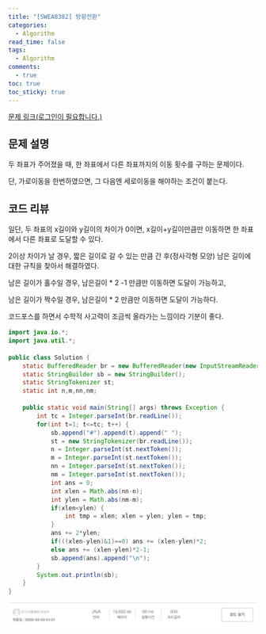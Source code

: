 ```yaml
---
title: "[SWEA8382] 방향전환"
categories:
  - Algorithm
read_time: false
tags:
  - Algorithm
comments:
  - true
toc: true
toc_sticky: true
---
```

[문제 링크(로그인이 필요합니다.)](https://swexpertacademy.com/main/code/problem/problemDetail.do?contestProbId=AWyNQrCahHcDFAVP&categoryId=AWyNQrCahHcDFAVP&categoryType=CODE)

## 문제 설명
두 좌표가 주어졌을 때, 한 좌표에서 다른 좌표까지의 이동 횟수를 구하는 문제이다.

단, 가로이동을 한번하였으면, 그 다음엔 세로이동을 해야하는 조건이 붙는다.

## 코드 리뷰
일단, 두 좌표의 x길이와 y길이의 차이가 0이면, x길이+y길이만큼만 이동하면 한 좌표에서 다른 좌표로 도달할 수 있다.

2이상 차이가 날 경우, 짧은 길이로 갈 수 있는 만큼 간 후(정사각형 모양) 남은 길이에 대한 규칙을 찾아서 해결하였다.

남은 길이가 홀수일 경우, 남은길이 * 2 -1 만큼만 이동하면 도달이 가능하고,

남은 길이가 짝수일 경우, 남은길이 * 2 만큼만 이동하면 도달이 가능하다.

코드포스를 하면서 수학적 사고력이 조금씩 올라가는 느낌이라 기분이 좋다.

```java
import java.io.*;
import java.util.*;

public class Solution {
	static BufferedReader br = new BufferedReader(new InputStreamReader(System.in));
	static StringBuilder sb = new StringBuilder();
	static StringTokenizer st;
	static int n,m,nn,nm;
	
	public static void main(String[] args) throws Exception {
		int tc = Integer.parseInt(br.readLine());
		for(int t=1; t<=tc; t++) {
			sb.append("#").append(t).append(" ");
			st = new StringTokenizer(br.readLine());
			n = Integer.parseInt(st.nextToken());
			m = Integer.parseInt(st.nextToken());
			nn = Integer.parseInt(st.nextToken());
			nm = Integer.parseInt(st.nextToken());
			int ans = 0;
			int xlen = Math.abs(nn-n);
			int ylen = Math.abs(nm-m);
			if(xlen<ylen) {
				int tmp = xlen; xlen = ylen; ylen = tmp; 
			}
			ans += 2*ylen;
			if(((xlen-ylen)&1)==0) ans += (xlen-ylen)*2;
			else ans += (xlen-ylen)*2-1;
			sb.append(ans).append("\n");
		}
		System.out.println(sb);
	}
}
```

![](/assets/img/Algorithm/20200303_1.png)
